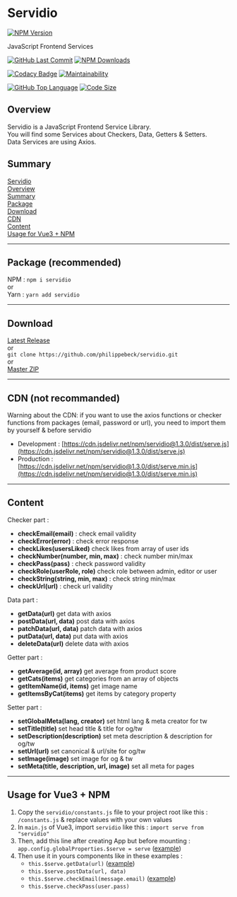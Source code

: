 # Servidio

[![NPM Version](https://badgen.net/npm/v/servidio)](https://www.npmjs.com/package/servidio)

JavaScript Frontend Services

[![GitHub Last Commit](https://badgen.net/github/last-commit/philippebeck/servidio)](https://github.com/philippebeck/servidio/commits/master)
[![NPM Downloads](https://badgen.net/npm/dt/servidio)](https://www.npmjs.com/package/servidio)

[![Codacy Badge](https://app.codacy.com/project/badge/Grade/b65b93fc3484479aa02c1891609e47e2)](https://www.codacy.com/gh/philippebeck/servidio/dashboard)
[![Maintainability](https://api.codeclimate.com/v1/badges/8ada4e929f6116145366/maintainability)](https://codeclimate.com/github/philippebeck/servidio/maintainability)

[![GitHub Top Language](https://img.shields.io/github/languages/top/philippebeck/servidio)](https://github.com/philippebeck/servidio)
[![Code Size](https://img.shields.io/github/languages/code-size/philippebeck/servidio)](https://github.com/philippebeck/servidio/tree/master)

## Overview

Servidio is a JavaScript Frontend Service Library.  
You will find some Services about Checkers, Data, Getters & Setters.  
Data Services are using Axios.

## Summary

[Servidio](#servidio)  
[Overview](#overview)  
[Summary](#summary)  
[Package](#package)  
[Download](#download)  
[CDN](#cdn)  
[Content](#content)  
[Usage for Vue3 + NPM](#usage-for-vue3--npm)  

---

## Package (recommended)

NPM : `npm i servidio`  
or  
Yarn : `yarn add servidio`  

---

## Download

[Latest Release](https://github.com/philippebeck/servidio/releases)  
or  
`git clone https://github.com/philippebeck/servidio.git`  
or  
[Master ZIP](https://github.com/philippebeck/servidio/archive/refs/heads/master.zip)
  
---

## CDN (not recommanded)

Warning about the CDN: if you want to use the axios functions or checker functions from packages (email, password or url), you need to import them by yourself & before servidio  

-   Development : [https://cdn.jsdelivr.net/npm/servidio@1.3.0/dist/serve.js](https://cdn.jsdelivr.net/npm/servidio@1.3.0/dist/serve.js)  
-   Production : [https://cdn.jsdelivr.net/npm/servidio@1.3.0/dist/serve.min.js](https://cdn.jsdelivr.net/npm/servidio@1.3.0/dist/serve.min.js)  

---

## Content

Checker part :  
-   **checkEmail(email)** : check email validity  
-   **checkError(error)** : check error response  
-   **checkLikes(usersLiked)** check likes from array of user ids  
-   **checkNumber(number, min, max)** : check number min/max  
-   **checkPass(pass)** : check password validity  
-   **checkRole(userRole, role)** check role between admin, editor or user  
-   **checkString(string, min, max)** : check string min/max  
-   **checkUrl(url)** : check url validity  

Data part :  
-   **getData(url)** get data with axios  
-   **postData(url, data)** post data with axios  
-   **patchData(url, data)** patch data with axios  
-   **putData(url, data)** put data with axios  
-   **deleteData(url)** delete data with axios  

Getter part :  
-   **getAverage(id, array)** get average from product score  
-   **getCats(items)** get categories from an array of objects  
-   **getItemName(id, items)** get image name  
-   **getItemsByCat(items)** get items by category property  

Setter part :  
-   **setGlobalMeta(lang, creator)** set html lang & meta creator for tw  
-   **setTitle(title)** set head title & title for og/tw  
-   **setDescription(description)** set meta description & description for og/tw  
-   **setUrl(url)** set canonical & url/site for og/tw  
-   **setImage(image)** set image for og & tw  
-   **setMeta(title, description, url, image)** set all meta for pages  

---

## Usage for Vue3 + NPM

1.  Copy the `servidio/constants.js` file to your project root like this : `/constants.js` & replace values with your own values
2.  In `main.js` of Vue3, import `servidio` like this : `import serve from "servidio"`
3.  Then, add this line after creating App but before mounting : `app.config.globalProperties.$serve = serve` ([example](https://github.com/philippebeck/vesan/blob/master/src/main.js))
4.  Then use it in yours components like in these examples : 
    -  `this.$serve.getData(url)` ([example](https://github.com/philippebeck/vesan/blob/master/src/views/HomeView.vue))  
    -  `this.$serve.postData(url, data)`  
    -  `this.$serve.checkEmail(message.email)` ([example](https://github.com/philippebeck/vesan/blob/master/src/views/ContactView.vue))  
    -  `this.$serve.checkPass(user.pass)`  
